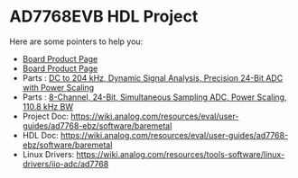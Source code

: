# AD7768EVB HDL Project

Here are some pointers to help you:
  * [Board Product Page](https://www.analog.com/EVAL-AD7768-1)
  * [Board Product Page](https://www.analog.com/EVAL-AD7768)
  * Parts : [DC to 204 kHz, Dynamic Signal Analysis, Precision 24-Bit ADC with Power Scaling](https://www.analog.com/ad7768-1)
  * Parts : [8-Channel, 24-Bit, Simultaneous Sampling ADC, Power Scaling, 110.8 kHz BW](https://www.analog.com/ad7768)
  * Project Doc: https://wiki.analog.com/resources/eval/user-guides/ad7768-ebz/software/baremetal
  * HDL Doc: https://wiki.analog.com/resources/eval/user-guides/ad7768-ebz/software/baremetal
  * Linux Drivers: https://wiki.analog.com/resources/tools-software/linux-drivers/iio-adc/ad7768

